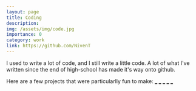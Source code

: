 ```yaml
---
layout: page
title: Coding
description:
img: /assets/img/code.jpg
importance: 0
category: work
link: https://github.com/NivenT
---
```


I used to write a lot of code, and I still write a little code. A lot of what I've written since the end of high-school has made it's way onto github.
<div style="color:var(--global-bg-color);">
    Here are a few projects that were particularlly fun to make:
    <a style="color:var(--global-bg-color);" href="https://github.com/NivenT/RGB">_</a> 
    <a style="color:var(--global-bg-color);" href="https://github.com/NivenT/RusticTales">_</a> 
    <a style="color:var(--global-bg-color);" href="https://github.com/NivenT/seashell">_</a> 
    <a style="color:var(--global-bg-color);" href="https://github.com/NivenT/circguesser">_</a> 
    <a style="color:var(--global-bg-color);" href="https://github.com/NivenT/window_pong">_</a>
</div>
